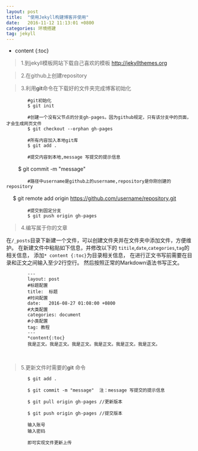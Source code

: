 ```yaml
---
layout: post
title:  "使用Jekyll构建博客并使用"
date:   2016-11-12 11:13:01 +0800
categories: 环境搭建
tag: jekyll
---
```


* content
{:toc}


>1.到jekyll模板网站下载自己喜欢的模板
			<a href="http://jekyllthemes.org">http://jekyllthemes.org</a>

>2.在github上创建repository

>3.利用<b>git</b>命令在下载好的文件夹完成博客初始化


			#git初始化
			$ git init
		
			#创建一个没有父节点的分支gh-pages。因为github规定，只有该分支中的页面，才会生成网页文件
			$ git checkout --orphan gh-pages
		
			#所有内容加入本地git库
			$ git add .
		
			#提交内容到本地,message 写提交的提示信息
　　				 	 		$ git commit -m "message"

			#路径中username是github上的username,repository是你刚创建的repository
　				$ git remote add origin https://github.com/username/repository.git
　　	

			#提交到固定分支
			$ git push origin gh-pages


>4.编写属于你的文章


<p>
在<code>/_posts</code>目录下新建一个文件，可以创建文件夹并在文件夹中添加文件，方便维护。
在新建文件中粘贴如下信息，并修改以下的
<code>titile</code>,<code>date</code>,<code>categories</code>,<code>tag</code>的相关信息，
添加<code>* content {:toc}</code>为目录相关信息，
在进行正文书写前需要在目录和正文之间输入至少2行空行。
然后按照正常的Markdown语法书写正文。
</p>


			---
			layout: post
			#标题配置
			title:  标题
			#时间配置
			date:   2016-08-27 01:08:00 +0800
			#大类配置
			categories: document
			#小类配置
			tag: 教程
			---
			*content{:toc}
			我是正文。我是正文。我是正文。我是正文。我是正文。我是正文。
<br/>

>5.更新文件时需要的<b>git</b> 命令 

			$ git add .
		
			$ git commit -m "message"  注：message 写提交的提示信息
		
			$ git pull origin gh-pages //更新版本
		
			$ git push origin gh-pages //提交版本
		
			输入账号
			输入密码
		
			即可实现文件更新上传

[jekyll]:      http://jekyllrb.com
[jekyll-gh]:   https://github.com/jekyll/jekyll
[jekyll-help]: https://github.com/jekyll/jekyll-help
